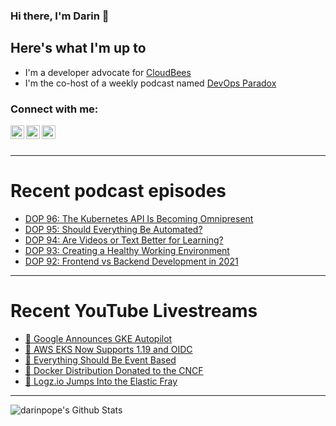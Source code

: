 ### Hi there, I'm Darin 👋

## Here's what I'm up to
- I'm a developer advocate for [CloudBees][cloudbees-website]
- I'm the co-host of a weekly podcast named [DevOps Paradox][dop-website]

### Connect with me:

[<img align="left" alt="darinpope | Twitter" width="22px" src="https://cdn.jsdelivr.net/npm/simple-icons@v3/icons/twitter.svg" />][twitter]
[<img align="left" alt="darinpope | LinkedIn" width="22px" src="https://cdn.jsdelivr.net/npm/simple-icons@v3/icons/linkedin.svg" />][linkedin]
[<img align="left" alt="darinpope | Instagram" width="22px" src="https://cdn.jsdelivr.net/npm/simple-icons@v3/icons/instagram.svg" />][instagram]

<br />
<br />

---

# Recent podcast episodes
<!-- BLOG-POST-LIST:START -->
- [DOP 96: The Kubernetes API Is Becoming Omnipresent](https://www.devopsparadox.com/episodes/the-kubernetes-api-is-becoming-omnipresent-96/)
- [DOP 95: Should Everything Be Automated?](https://www.devopsparadox.com/episodes/should-everything-be-automated-95/)
- [DOP 94: Are Videos or Text Better for Learning?](https://www.devopsparadox.com/episodes/are-videos-or-text-better-for-learning-94/)
- [DOP 93: Creating a Healthy Working Environment](https://www.devopsparadox.com/episodes/creating-a-healthy-working-environment-93/)
- [DOP 92: Frontend vs Backend Development in 2021](https://www.devopsparadox.com/episodes/frontend-vs-backend-development-in-2021-92/)
<!-- BLOG-POST-LIST:END -->

---

# Recent YouTube Livestreams
<!-- YOUTUBE:START -->
- [🔴 Google Announces GKE Autopilot](https://www.youtube.com/watch?v=-0DRK_hFfrw)
- [🔴 AWS EKS Now Supports 1.19 and OIDC](https://www.youtube.com/watch?v=TRlwih7zu9A)
- [🔴 Everything Should Be Event Based](https://www.youtube.com/watch?v=n6Fa-Ro05Ps)
- [🔴 Docker Distribution Donated to the CNCF](https://www.youtube.com/watch?v=6ulOVSDI3x0)
- [🔴  Logz.io Jumps Into the Elastic Fray](https://www.youtube.com/watch?v=8j5ptYfB_Ok)
<!-- YOUTUBE:END -->

---

<img align="left" alt="darinpope's Github Stats" src="https://github-readme-stats.codestackr.vercel.app/api?username=darinpope&show_icons=true&hide_border=true" />


[website]: https://www.darinpope.com/
[twitter]: https://twitter.com/darinpope
[youtube]: https://youtube.com/darinpope
[instagram]: https://instagram.com/darinpope
[linkedin]: https://linkedin.com/in/darinpope
[cloudbees-website]: https://www.cloudbees.com/
[dop-website]: https://www.devopsparadox.com/

<!--
**darinpope/darinpope** is a ✨ _special_ ✨ repository because its `README.md` (this file) appears on your GitHub profile.

Here are some ideas to get you started:

- 🔭 I’m currently working on ...
- 🌱 I’m currently learning ...
- 👯 I’m looking to collaborate on ...
- 🤔 I’m looking for help with ...
- 💬 Ask me about ...
- 📫 How to reach me: ...
- 😄 Pronouns: ...
- ⚡ Fun fact: ...
-->
